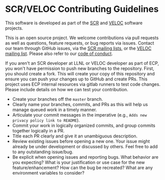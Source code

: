 # SCR/VELOC Contributing Guidelines

This software is developed as part of the [SCR](https://github.com/LLNL/SCR) and [VELOC](https://veloc.readthedocs.io/) software projects.

This is an open source project. We welcome contributions via pull requests as well as questions, feature requests, or bug reports via issues. Contact our team through GitHub issues, via the [SCR mailing lists](https://computing.llnl.gov/projects/scalable-checkpoint-restart-for-mpi/contact), or the [VELOC mailing list](veloc-users@lists.mcs.anl.gov). Please also refer to our [code of conduct](CODE_OF_CONDUCT.md).

If you aren't an SCR developer at LLNL or VELOC developer as part of ECP, you won't have permission to push new branches to the repository. First, you should create a fork. This will create your copy of this repository and ensure you can push your changes up to GitHub and create PRs. This project uses ECP internal resources via gitlab runners to test code changes. Please include details on how we can test your contribution.

* Create your branches off the `master` branch.
* Clearly name your branches, commits, and PRs as this will help us manage queued work in a timely manner.
* Articulate your commit messages in the imperative (e.g., `Adds new privacy policy link to README`).
* Commit your work in logically organized commits, and group commits together logically in a PR.
* Title each PR clearly and give it an unambiguous description.
* Review existing issues before opening a new one. Your issue might already be under development or discussed by others. Feel free to add to any outstanding issue/bug.
* Be explicit when opening issues and reporting bugs. What behavior are you expecting? What is your justification or use case for the new feature/enhancement? How can the bug be recreated? What are any environment variables to consider?
